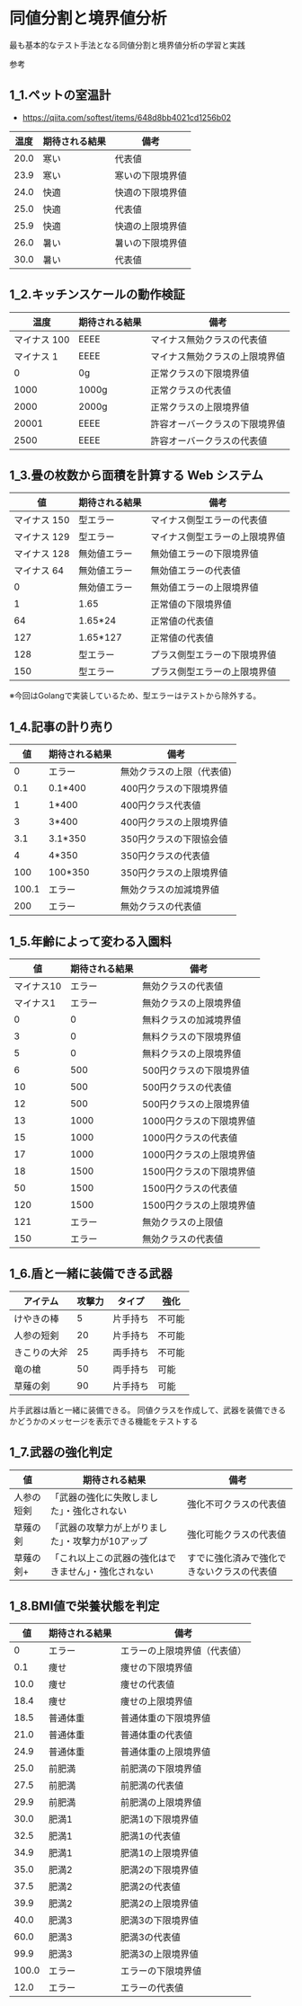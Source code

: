 # 同値分割と境界値分析

最も基本的なテスト手法となる同値分割と境界値分析の学習と実践

参考

## 1_1.ペットの室温計

- https://qiita.com/softest/items/648d8bb4021cd1256b02

| 温度 | 期待される結果 | 備考             |
| ---- | -------------- | ---------------- |
| 20.0 | 寒い           | 代表値           |
| 23.9 | 寒い           | 寒いの下限境界値 |
| 24.0 | 快適           | 快適の下限境界値 |
| 25.0 | 快適           | 代表値           |
| 25.9 | 快適           | 快適の上限境界値 |
| 26.0 | 暑い           | 暑いの下限境界値 |
| 30.0 | 暑い           | 代表値           |

## 1_2.キッチンスケールの動作検証

| 温度         | 期待される結果 | 備考                           |
| ------------ | -------------- | ------------------------------ |
| マイナス 100 | EEEE           | マイナス無効クラスの代表値     |
| マイナス 1   | EEEE           | マイナス無効クラスの上限境界値 |
| 0            | 0g             | 正常クラスの下限境界値         |
| 1000         | 1000g          | 正常クラスの代表値             |
| 2000         | 2000g          | 正常クラスの上限境界値         |
| 20001        | EEEE           | 許容オーバークラスの下限境界値 |
| 2500         | EEEE           | 許容オーバークラスの代表値     |

## 1_3.畳の枚数から面積を計算する Web システム

| 値        | 期待される結果   | 備考              |
| -------- | --------- | --------------- |
| マイナス 150 | 型エラー      | マイナス側型エラーの代表値   |
| マイナス 129 | 型エラー      | マイナス側型エラーの上限境界値 |
| マイナス 128 | 無効値エラー    | 無効値エラーの下限境界値    |
| マイナス 64  | 無効値エラー    | 無効値エラーの代表値      |
| 0        | 無効値エラー    | 無効値エラーの上限境界値    |
| 1        | 1.65      | 正常値の下限境界値       |
| 64       | 1.65\*24  | 正常値の代表値         |
| 127      | 1.65\*127 | 正常値の代表値         |
| 128      | 型エラー      | プラス側型エラーの下限境界値  |
| 150      | 型エラー      | プラス側型エラーの上限境界値  |

※今回はGolangで実装しているため、型エラーはテストから除外する。

## 1_4.記事の計り売り

| 値     | 期待される結果 | 備考            |
| ----- | ------- | ------------- |
| 0     | エラー     | 無効クラスの上限（代表値) |
| 0.1   | 0.1*400 | 400円クラスの下限境界値 |
| 1     | 1*400   | 400円クラス代表値    |
| 3     | 3*400   | 400円クラスの上限境界値 |
| 3.1   | 3.1*350 | 350円クラスの下限協会値 |
| 4     | 4*350   | 350円クラスの代表値   |
| 100   | 100*350 | 350円クラスの上限境界値 |
| 100.1 | エラー     | 無効クラスの加減境界値   |
| 200   | エラー     | 無効クラスの代表値              |

## 1_5.年齢によって変わる入園料

| 値     | 期待される結果 | 備考            |
| ------ | ---- | -------------- |
| マイナス10 | エラー  | 無効クラスの代表値      |
| マイナス1  | エラー  | 無効クラスの上限境界値    |
| 0      | 0    | 無料クラスの加減境界値    |
| 3      | 0    | 無料クラスの下限境界値    |
| 5      | 0    | 無料クラスの上限境界値    |
| 6      | 500  | 500円クラスの下限境界値  |
| 10     | 500  | 500円クラスの代表値    |
| 12     | 500  | 500円クラスの上限境界値  |
| 13     | 1000 | 1000円クラスの下限境界値 |
| 15     | 1000 | 1000円クラスの代表値   |
| 17     | 1000 | 1000円クラスの上限境界値 |
| 18     | 1500 | 1500円クラスの下限境界値 |
| 50     | 1500 | 1500円クラスの代表値   |
| 120    | 1500 | 1500円クラスの上限境界値 |
| 121    | エラー  | 無効クラスの上限値      |
| 150    | エラー  | 無効クラスの代表値               |

## 1_6.盾と一緒に装備できる武器


| アイテム   | 攻撃力 | タイプ  | 強化  |
| ------ | --- | ---- | --- |
| けやきの棒  | 5   | 片手持ち | 不可能 |
| 人参の短剣  | 20  | 片手持ち | 不可能 |
| きこりの大斧 | 25  | 両手持ち | 不可能 |
| 竜の槍    | 50  | 両手持ち | 可能  |
| 草薙の剣   | 90  | 片手持ち | 可能    |

片手武器は盾と一緒に装備できる。
同値クラスを作成して、武器を装備できるかどうかのメッセージを表示できる機能をテストする

## 1_7.武器の強化判定

| 値     | 期待される結果                    | 備考          |
| ----- | -------------------------- | ----------- |
| 人参の短剣 | 「武器の強化に失敗しました」・強化されない      | 強化不可クラスの代表値 |
| 草薙の剣  | 「武器の攻撃力が上がりました」・攻撃力が10アップ  | 強化可能クラスの代表値 |
| 草薙の剣+ | 「これ以上この武器の強化はできません」・強化されない | すでに強化済みで強化できないクラスの代表値            |

## 1_8.BMI値で栄養状態を判定


| 値     | 期待される結果 | 備考             |
| ----- | ------- | -------------- |
| 0     | エラー     | エラーの上限境界値（代表値） |
| 0.1   | 痩せ      | 痩せの下限境界値       |
| 10.0  | 痩せ      | 痩せの代表値         |
| 18.4  | 痩せ      | 痩せの上限境界値       |
| 18.5  | 普通体重    | 普通体重の下限境界値     |
| 21.0  | 普通体重    | 普通体重の代表値       |
| 24.9  | 普通体重    | 普通体重の上限境界値     |
| 25.0  | 前肥満     | 前肥満の下限境界値      |
| 27.5  | 前肥満     | 前肥満の代表値        |
| 29.9  | 前肥満     | 前肥満の上限境界値      |
| 30.0  | 肥満1     | 肥満1の下限境界値      |
| 32.5  | 肥満1     | 肥満1の代表値        |
| 34.9  | 肥満1     | 肥満1の上限境界値      |
| 35.0  | 肥満2     | 肥満2の下限境界値      |
| 37.5  | 肥満2     | 肥満2の代表値        |
| 39.9  | 肥満2     | 肥満2の上限境界値      |
| 40.0  | 肥満3     | 肥満3の下限境界値      |
| 60.0  | 肥満3     | 肥満3の代表値        |
| 99.9  | 肥満3     | 肥満3の上限境界値      |
| 100.0 | エラー     | エラーの下限境界値      |
| 12.0  | エラー     | エラーの代表値               |

